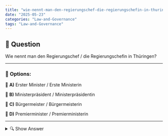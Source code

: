 ```yaml
---
title: "wie-nennt-man-den-regierungschef-die-regierungschefin-in-thuringen"
date: "2025-05-23"
categories: "Law-and-Governance"
tags: "Law-and-Governance"
---
```


## 📌 **Question**

Wie nennt man den Regierungschef / die Regierungschefin in Thüringen?



---

### 📝 **Options:**

🔘 **A)** Erster Minister / Erste Ministerin

🔘 **B)** Ministerpräsident / Ministerpräsidentin

🔘 **C)** Bürgermeister / Bürgermeisterin

🔘 **D)** Premierminister / Premierministerin

---

<details>
  <summary>🔍 Show Answer</summary>

  <p>
💡  <b>Correct Answer:</b>  b
  </p>
  <p>
    📖<b>Explanation:</b>
    Thüringen ist ein Bundesland in Deutschland, das eine eigene Landesregierung besitzt. Der Regierungschef eines deutschen Bundeslandes hat die Verantwortung für die exekutive Leitung der Landesregierung. In jedem Bundesland gibt es unterschiedliche Bezeichnungen für diese Position. In Thüringen wird der Regierungschef, welcher die Landesregierung anführt und politische Richtlinien bestimmt, normalerweise als Ministerpräsident oder Ministerpräsidentin bezeichnet. Diese Rolle umfasst sowohl die politische Führung des Landes als auch die Repräsentation Thüringens im Bundesrat.
  </p>
</details>
